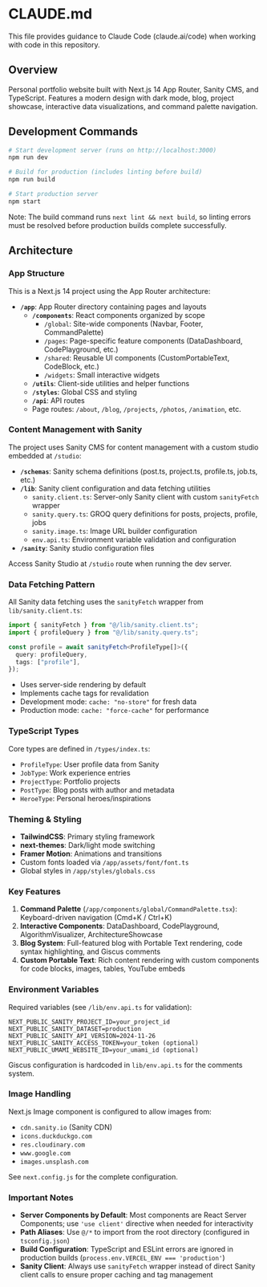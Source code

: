 # CLAUDE.md

This file provides guidance to Claude Code (claude.ai/code) when working with code in this repository.

## Overview

Personal portfolio website built with Next.js 14 App Router, Sanity CMS, and TypeScript. Features a modern design with dark mode, blog, project showcase, interactive data visualizations, and command palette navigation.

## Development Commands

```bash
# Start development server (runs on http://localhost:3000)
npm run dev

# Build for production (includes linting before build)
npm run build

# Start production server
npm start
```

Note: The build command runs `next lint && next build`, so linting errors must be resolved before production builds complete successfully.

## Architecture

### App Structure

This is a Next.js 14 project using the App Router architecture:

- **`/app`**: App Router directory containing pages and layouts
  - **`/components`**: React components organized by scope
    - `/global`: Site-wide components (Navbar, Footer, CommandPalette)
    - `/pages`: Page-specific feature components (DataDashboard, CodePlayground, etc.)
    - `/shared`: Reusable UI components (CustomPortableText, CodeBlock, etc.)
    - `/widgets`: Small interactive widgets
  - **`/utils`**: Client-side utilities and helper functions
  - **`/styles`**: Global CSS and styling
  - **`/api`**: API routes
  - Page routes: `/about`, `/blog`, `/projects`, `/photos`, `/animation`, etc.

### Content Management with Sanity

The project uses Sanity CMS for content management with a custom studio embedded at `/studio`:

- **`/schemas`**: Sanity schema definitions (post.ts, project.ts, profile.ts, job.ts, etc.)
- **`/lib`**: Sanity client configuration and data fetching utilities
  - `sanity.client.ts`: Server-only Sanity client with custom `sanityFetch` wrapper
  - `sanity.query.ts`: GROQ query definitions for posts, projects, profile, jobs
  - `sanity.image.ts`: Image URL builder configuration
  - `env.api.ts`: Environment variable validation and configuration
- **`/sanity`**: Sanity studio configuration files

Access Sanity Studio at `/studio` route when running the dev server.

### Data Fetching Pattern

All Sanity data fetching uses the `sanityFetch` wrapper from `lib/sanity.client.ts`:

```typescript
import { sanityFetch } from "@/lib/sanity.client.ts";
import { profileQuery } from "@/lib/sanity.query.ts";

const profile = await sanityFetch<ProfileType[]>({
  query: profileQuery,
  tags: ["profile"],
});
```

- Uses server-side rendering by default
- Implements cache tags for revalidation
- Development mode: `cache: "no-store"` for fresh data
- Production mode: `cache: "force-cache"` for performance

### TypeScript Types

Core types are defined in `/types/index.ts`:
- `ProfileType`: User profile data from Sanity
- `JobType`: Work experience entries
- `ProjectType`: Portfolio projects
- `PostType`: Blog posts with author and metadata
- `HeroeType`: Personal heroes/inspirations

### Theming & Styling

- **TailwindCSS**: Primary styling framework
- **next-themes**: Dark/light mode switching
- **Framer Motion**: Animations and transitions
- Custom fonts loaded via `/app/assets/font/font.ts`
- Global styles in `/app/styles/globals.css`

### Key Features

1. **Command Palette** (`/app/components/global/CommandPalette.tsx`): Keyboard-driven navigation (Cmd+K / Ctrl+K)
2. **Interactive Components**: DataDashboard, CodePlayground, AlgorithmVisualizer, ArchitectureShowcase
3. **Blog System**: Full-featured blog with Portable Text rendering, code syntax highlighting, and Giscus comments
4. **Custom Portable Text**: Rich content rendering with custom components for code blocks, images, tables, YouTube embeds

### Environment Variables

Required variables (see `/lib/env.api.ts` for validation):

```env
NEXT_PUBLIC_SANITY_PROJECT_ID=your_project_id
NEXT_PUBLIC_SANITY_DATASET=production
NEXT_PUBLIC_SANITY_API_VERSION=2024-11-26
NEXT_PUBLIC_SANITY_ACCESS_TOKEN=your_token (optional)
NEXT_PUBLIC_UMAMI_WEBSITE_ID=your_umami_id (optional)
```

Giscus configuration is hardcoded in `lib/env.api.ts` for the comments system.

### Image Handling

Next.js Image component is configured to allow images from:
- `cdn.sanity.io` (Sanity CDN)
- `icons.duckduckgo.com`
- `res.cloudinary.com`
- `www.google.com`
- `images.unsplash.com`

See `next.config.js` for the complete configuration.

### Important Notes

- **Server Components by Default**: Most components are React Server Components; use `'use client'` directive when needed for interactivity
- **Path Aliases**: Use `@/*` to import from the root directory (configured in `tsconfig.json`)
- **Build Configuration**: TypeScript and ESLint errors are ignored in production builds (`process.env.VERCEL_ENV === 'production'`)
- **Sanity Client**: Always use `sanityFetch` wrapper instead of direct Sanity client calls to ensure proper caching and tag management
